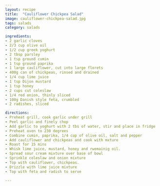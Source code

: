 ```yaml
---
layout: recipe
title:  "Cauliflower Chickpea Salad"
image: cauliflower-chickpea-salad.jpg
tags: salads
category: salads

ingredients:
- 2 garlic cloves
- 2/3 cup olive oil
- 1/2 cup greek yoghurt
- 2 tbsp parsley
- 1 tsp ground cumin
- 1 tsp ground paprika
- 1 large cauliflower, cut into large florets
- 400g can of chickpeas, rinsed and drained
- 1/4 cup lime juice
- 1 tsp Dijon mustard
- 1 tsp honey
- 2 cups cut coleslaw
- 1/4 red onion, thinly sliced
- 100g Danish style feta, crumbled
- 2 radishes, sliced

directions:
- Preheat grill, cook garlic under grill
- Peel garlic and finely chop
- Add garlic to yoghurt with 2 tbs of water, stir and place in fridge 
- Preheat oven to 230 degrees
- Combine cumin, paprika, 1/4 cup of olive oil, salt and pepper
- Add cauliflower and chickpeas and cook with mxture
- Roast for 15 mins
- Whisk lime juice, mustard, honey and rwemainig oil. 
- Spread sour cream mixture over base of bowl
- Sprinkle coleslaw and onion mixture
- Top with cauliflower, chickpeas. 
- Drizzle with lime juice mixture
- Top with feta and radish to serve

---
```

